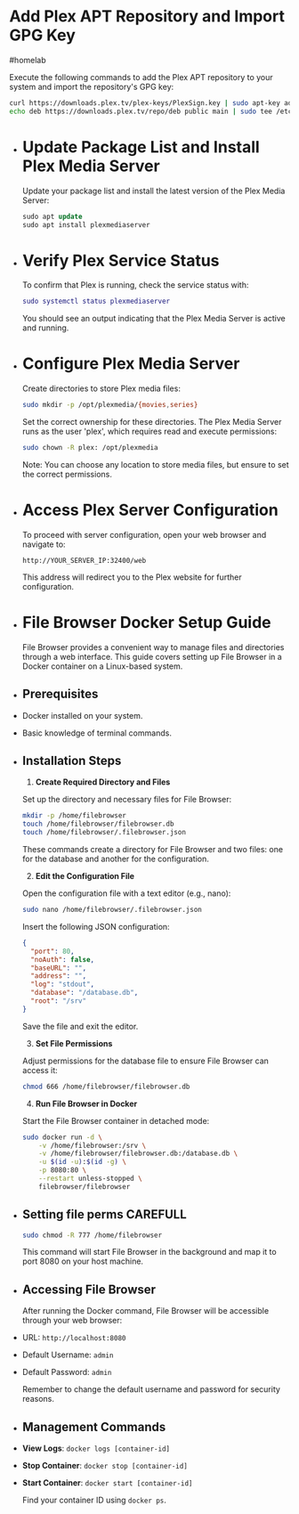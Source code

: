 # Add Plex APT Repository and Import GPG Key
#homelab

Execute the following commands to add the Plex APT repository to your system and import the repository's GPG key:

```bash
curl https://downloads.plex.tv/plex-keys/PlexSign.key | sudo apt-key add -
echo deb https://downloads.plex.tv/repo/deb public main | sudo tee /etc/apt/sources.list.d/plexmediaserver.list
```
- # Update Package List and Install Plex Media Server
  
  Update your package list and install the latest version of the Plex Media Server:
  
  ```sql
  sudo apt update
  sudo apt install plexmediaserver
  ```
- # Verify Plex Service Status
  
  To confirm that Plex is running, check the service status with:
  
  ```lua
  sudo systemctl status plexmediaserver
  ```
  
  You should see an output indicating that the Plex Media Server is active and running.
- # Configure Plex Media Server
  
  Create directories to store Plex media files:
  
  ```bash
  sudo mkdir -p /opt/plexmedia/{movies,series}
  ```
  
  Set the correct ownership for these directories. The Plex Media Server runs as the user 'plex', which requires read and execute permissions:
  
  ```bash
  sudo chown -R plex: /opt/plexmedia
  ```
  
  Note: You can choose any location to store media files, but ensure to set the correct permissions.
- # Access Plex Server Configuration
  
  To proceed with server configuration, open your web browser and navigate to:
  
  ```arduino
  http://YOUR_SERVER_IP:32400/web
  ```
  
  This address will redirect you to the Plex website for further configuration.
- # File Browser Docker Setup Guide
  
  File Browser provides a convenient way to manage files and directories through a web interface. This guide covers setting up File Browser in a Docker container on a Linux-based system.
- ## Prerequisites
- Docker installed on your system.
- Basic knowledge of terminal commands.
- ## Installation Steps
  
  1. **Create Required Directory and Files**
  
   Set up the directory and necessary files for File Browser:
  
   ```bash
   mkdir -p /home/filebrowser
   touch /home/filebrowser/filebrowser.db
   touch /home/filebrowser/.filebrowser.json
   ```
  
   These commands create a directory for File Browser and two files: one for the database and another for the configuration.
  
  2. **Edit the Configuration File**
  
   Open the configuration file with a text editor (e.g., nano):
  
   ```bash
   sudo nano /home/filebrowser/.filebrowser.json
   ```
  
   Insert the following JSON configuration:
  
   ```json
   {
     "port": 80,
     "noAuth": false,
     "baseURL": "",
     "address": "",
     "log": "stdout",
     "database": "/database.db",
     "root": "/srv"
   }
   ```
  
   Save the file and exit the editor.
  
  3. **Set File Permissions**
  
   Adjust permissions for the database file to ensure File Browser can access it:
  
   ```bash
   chmod 666 /home/filebrowser/filebrowser.db
   ```
  
  4. **Run File Browser in Docker**
  
   Start the File Browser container in detached mode:
  
   ```bash
   sudo docker run -d \
       -v /home/filebrowser:/srv \
       -v /home/filebrowser/filebrowser.db:/database.db \
       -u $(id -u):$(id -g) \
       -p 8080:80 \
       --restart unless-stopped \
       filebrowser/filebrowser
   ```
- ## Setting file perms CAREFULL
  
  ```bash
  sudo chmod -R 777 /home/filebrowser
  ```
   This command will start File Browser in the background and map it to port 8080 on your host machine.
- ## Accessing File Browser
  
  After running the Docker command, File Browser will be accessible through your web browser:
- URL: `http://localhost:8080`
- Default Username: `admin`
- Default Password: `admin`
  
  Remember to change the default username and password for security reasons.
- ## Management Commands
- **View Logs**: `docker logs [container-id]`
- **Stop Container**: `docker stop [container-id]`
- **Start Container**: `docker start [container-id]`
  
  Find your container ID using `docker ps`.